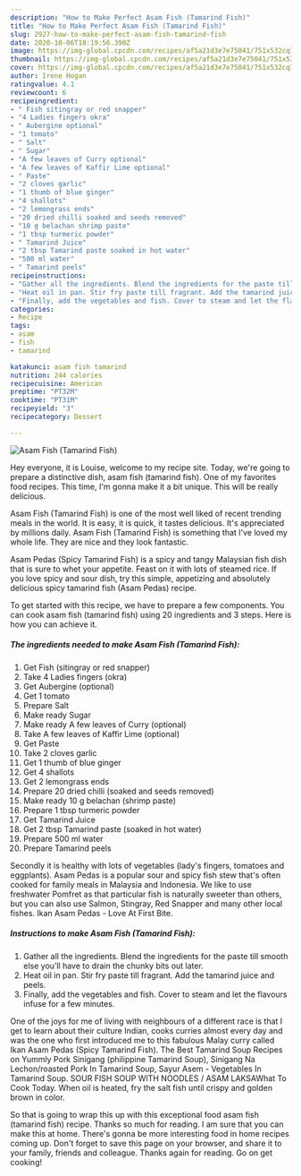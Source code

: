 ```yaml
---
description: "How to Make Perfect Asam Fish (Tamarind Fish)"
title: "How to Make Perfect Asam Fish (Tamarind Fish)"
slug: 2927-how-to-make-perfect-asam-fish-tamarind-fish
date: 2020-10-06T18:19:56.390Z
image: https://img-global.cpcdn.com/recipes/af5a21d3e7e75041/751x532cq70/asam-fish-tamarind-fish-recipe-main-photo.jpg
thumbnail: https://img-global.cpcdn.com/recipes/af5a21d3e7e75041/751x532cq70/asam-fish-tamarind-fish-recipe-main-photo.jpg
cover: https://img-global.cpcdn.com/recipes/af5a21d3e7e75041/751x532cq70/asam-fish-tamarind-fish-recipe-main-photo.jpg
author: Irene Hogan
ratingvalue: 4.1
reviewcount: 6
recipeingredient:
- " Fish sitingray or red snapper"
- "4 Ladies fingers okra"
- " Aubergine optional"
- "1 tomato"
- " Salt"
- " Sugar"
- "A few leaves of Curry optional"
- "A few leaves of Kaffir Lime optional"
- " Paste"
- "2 cloves garlic"
- "1 thumb of blue ginger"
- "4 shallots"
- "2 lemongrass ends"
- "20 dried chilli soaked and seeds removed"
- "10 g belachan shrimp paste"
- "1 tbsp turmeric powder"
- " Tamarind Juice"
- "2 tbsp Tamarind paste soaked in hot water"
- "500 ml water"
- " Tamarind peels"
recipeinstructions:
- "Gather all the ingredients. Blend the ingredients for the paste till smooth else you’ll have to drain the chunky bits out later."
- "Heat oil in pan. Stir fry paste till fragrant. Add the tamarind juice and peels."
- "Finally, add the vegetables and fish. Cover to steam and let the flavours infuse for a few minutes."
categories:
- Recipe
tags:
- asam
- fish
- tamarind

katakunci: asam fish tamarind 
nutrition: 244 calories
recipecuisine: American
preptime: "PT32M"
cooktime: "PT31M"
recipeyield: "3"
recipecategory: Dessert

---
```



![Asam Fish (Tamarind Fish)](https://img-global.cpcdn.com/recipes/af5a21d3e7e75041/751x532cq70/asam-fish-tamarind-fish-recipe-main-photo.jpg)

Hey everyone, it is Louise, welcome to my recipe site. Today, we're going to prepare a distinctive dish, asam fish (tamarind fish). One of my favorites food recipes. This time, I'm gonna make it a bit unique. This will be really delicious.

Asam Fish (Tamarind Fish) is one of the most well liked of recent trending meals in the world. It is easy, it is quick, it tastes delicious. It's appreciated by millions daily. Asam Fish (Tamarind Fish) is something that I've loved my whole life. They are nice and they look fantastic.

Asam Pedas (Spicy Tamarind Fish) is a spicy and tangy Malaysian fish dish that is sure to whet your appetite. Feast on it with lots of steamed rice. If you love spicy and sour dish, try this simple, appetizing and absolutely delicious spicy tamarind fish (Asam Pedas) recipe.


To get started with this recipe, we have to prepare a few components. You can cook asam fish (tamarind fish) using 20 ingredients and 3 steps. Here is how you can achieve it.

<!--inarticleads1-->

##### The ingredients needed to make Asam Fish (Tamarind Fish):

1. Get  Fish (sitingray or red snapper)
1. Take 4 Ladies fingers (okra)
1. Get  Aubergine (optional)
1. Get 1 tomato
1. Prepare  Salt
1. Make ready  Sugar
1. Make ready A few leaves of Curry (optional)
1. Take A few leaves of Kaffir Lime (optional)
1. Get  Paste
1. Take 2 cloves garlic
1. Get 1 thumb of blue ginger
1. Get 4 shallots
1. Get 2 lemongrass ends
1. Prepare 20 dried chilli (soaked and seeds removed)
1. Make ready 10 g belachan (shrimp paste)
1. Prepare 1 tbsp turmeric powder
1. Get  Tamarind Juice
1. Get 2 tbsp Tamarind paste (soaked in hot water)
1. Prepare 500 ml water
1. Prepare  Tamarind peels


Secondly it is healthy with lots of vegetables (lady&#39;s fingers, tomatoes and eggplants). Asam Pedas is a popular sour and spicy fish stew that&#39;s often cooked for family meals in Malaysia and Indonesia. We like to use freshwater Pomfret as that particular fish is naturally sweeter than others, but you can also use Salmon, Stingray, Red Snapper and many other local fishes. Ikan Asam Pedas - Love At First Bite. 

<!--inarticleads2-->

##### Instructions to make Asam Fish (Tamarind Fish):

1. Gather all the ingredients. Blend the ingredients for the paste till smooth else you’ll have to drain the chunky bits out later.
1. Heat oil in pan. Stir fry paste till fragrant. Add the tamarind juice and peels.
1. Finally, add the vegetables and fish. Cover to steam and let the flavours infuse for a few minutes.


One of the joys for me of living with neighbours of a different race is that I get to learn about their culture Indian, cooks curries almost every day and was the one who first introduced me to this fabulous Malay curry called Ikan Asam Pedas (Spicy Tamarind Fish). The Best Tamarind Soup Recipes on Yummly Pork Sinigang (philippine Tamarind Soup), Sinigang Na Lechon/roasted Pork In Tamarind Soup, Sayur Asem - Vegetables In Tamarind Soup. SOUR FISH SOUP WITH NOODLES / ASAM LAKSAWhat To Cook Today. When oil is heated, fry the salt fish until crispy and golden brown in color. 

So that is going to wrap this up with this exceptional food asam fish (tamarind fish) recipe. Thanks so much for reading. I am sure that you can make this at home. There's gonna be more interesting food in home recipes coming up. Don't forget to save this page on your browser, and share it to your family, friends and colleague. Thanks again for reading. Go on get cooking!

